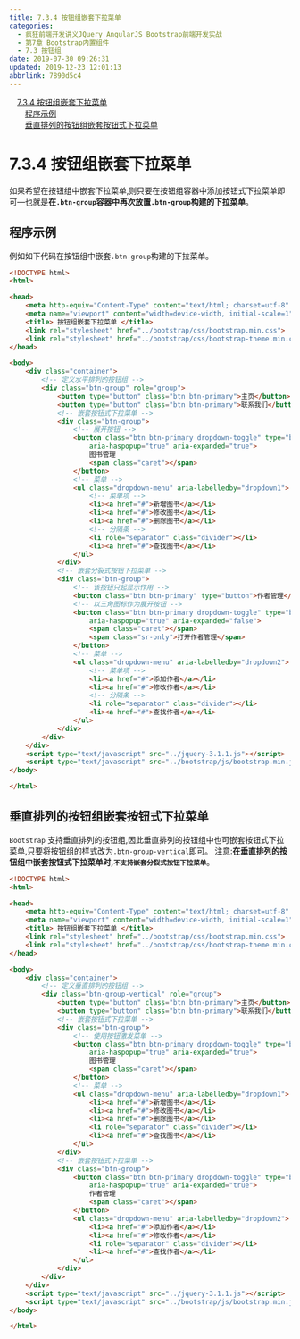 ```yaml
---
title: 7.3.4 按钮组嵌套下拉菜单
categories: 
  - 疯狂前端开发讲义JQuery AngularJS Bootstrap前端开发实战
  - 第7章 Bootstrap内置组件
  - 7.3 按钮组
date: 2019-07-30 09:26:31
updated: 2019-12-23 12:01:13
abbrlink: 7890d5c4
---
```

<div id='my_toc'><a href="/JavaReadingNotes/7890d5c4/#7-3-4-按钮组嵌套下拉菜单" class="header_1">7.3.4 按钮组嵌套下拉菜单</a>&nbsp;<br><a href="/JavaReadingNotes/7890d5c4/#程序示例" class="header_2">程序示例</a>&nbsp;<br><a href="/JavaReadingNotes/7890d5c4/#垂直排列的按钮组嵌套按钮式下拉菜单" class="header_2">垂直排列的按钮组嵌套按钮式下拉菜单</a>&nbsp;<br></div>
<style>.header_1{margin-left: 1em;}.header_2{margin-left: 2em;}.header_3{margin-left: 3em;}.header_4{margin-left: 4em;}.header_5{margin-left: 5em;}.header_6{margin-left: 6em;}</style>
<!--more-->
<script>if (navigator.platform.search('arm')==-1){document.getElementById('my_toc').style.display = 'none';}var e,p = document.getElementsByTagName('p');while (p.length>0) {e = p[0];e.parentElement.removeChild(e);}</script>

<!--end-->
<!--SSTStart-->
# 7.3.4 按钮组嵌套下拉菜单 #
如果希望在按钮组中嵌套下拉菜单,则只要在按钮组容器中添加按钮式下拉菜单即可—也就是**在`.btn-group`容器中再次放置`.btn-group`构建的下拉菜单**。
<!--SSTStop-->
## 程序示例 ##
例如如下代码在按钮组中嵌套`.btn-group`构建的下拉菜单。
```html
<!DOCTYPE html>
<html>

<head>
    <meta http-equiv="Content-Type" content="text/html; charset=utf-8" />
    <meta name="viewport" content="width=device-width, initial-scale=1">
    <title> 按钮组嵌套下拉菜单 </title>
    <link rel="stylesheet" href="../bootstrap/css/bootstrap.min.css">
    <link rel="stylesheet" href="../bootstrap/css/bootstrap-theme.min.css">
</head>

<body>
    <div class="container">
        <!-- 定义水平排列的按钮组 -->
        <div class="btn-group" role="group">
            <button type="button" class="btn btn-primary">主页</button>
            <button type="button" class="btn btn-primary">联系我们</button>
            <!-- 嵌套按钮式下拉菜单 -->
            <div class="btn-group">
                <!-- 展开按钮 -->
                <button class="btn btn-primary dropdown-toggle" type="button" id="dropdown1" data-toggle="dropdown"
                    aria-haspopup="true" aria-expanded="true">
                    图书管理
                    <span class="caret"></span>
                </button>
                <!-- 菜单 -->
                <ul class="dropdown-menu" aria-labelledby="dropdown1">
                    <!-- 菜单项 -->
                    <li><a href="#">新增图书</a></li>
                    <li><a href="#">修改图书</a></li>
                    <li><a href="#">删除图书</a></li>
                    <!-- 分隔条 -->
                    <li role="separator" class="divider"></li>
                    <li><a href="#">查找图书</a></li>
                </ul>
            </div>
            <!-- 嵌套分裂式按钮下拉菜单 -->
            <div class="btn-group">
                <!-- 该按钮只起显示作用 -->
                <button class="btn btn-primary" type="button">作者管理</button>
                <!-- 以三角图标作为展开按钮 -->
                <button class="btn btn-primary dropdown-toggle" type="button" id="dropdown2" data-toggle="dropdown"
                    aria-haspopup="true" aria-expanded="false">
                    <span class="caret"></span>
                    <span class="sr-only">打开作者管理</span>
                </button>
                <!-- 菜单 -->
                <ul class="dropdown-menu" aria-labelledby="dropdown2">
                    <!-- 菜单项 -->
                    <li><a href="#">添加作者</a></li>
                    <li><a href="#">修改作者</a></li>
                    <!-- 分隔条 -->
                    <li role="separator" class="divider"></li>
                    <li><a href="#">查找作者</a></li>
                </ul>
            </div>
        </div>
    </div>
    <script type="text/javascript" src="../jquery-3.1.1.js"></script>
    <script type="text/javascript" src="../bootstrap/js/bootstrap.min.js"></script>
</body>

</html>
```
<!--SSTStart-->
## 垂直排列的按钮组嵌套按钮式下拉菜单 ##
`Bootstrap` 支持垂直排列的按钮组,因此垂直排列的按钮组中也可嵌套按钮式下拉菜单,只要将按钮组的样式改为`.btn-group-vertical`即可。
注意:**在垂直排列的按钮组中嵌套按钮式下拉菜单时,`不支持嵌套分裂式按钮下拉菜单`**。
<!--SSTStop-->
```html
<!DOCTYPE html>
<html>

<head>
    <meta http-equiv="Content-Type" content="text/html; charset=utf-8" />
    <meta name="viewport" content="width=device-width, initial-scale=1">
    <title> 按钮组嵌套下拉菜单 </title>
    <link rel="stylesheet" href="../bootstrap/css/bootstrap.min.css">
    <link rel="stylesheet" href="../bootstrap/css/bootstrap-theme.min.css">
</head>

<body>
    <div class="container">
        <!-- 定义垂直排列的按钮组 -->
        <div class="btn-group-vertical" role="group">
            <button type="button" class="btn btn-primary">主页</button>
            <button type="button" class="btn btn-primary">联系我们</button>
            <!-- 嵌套按钮式下拉菜单 -->
            <div class="btn-group">
                <!-- 使用按钮激发菜单 -->
                <button class="btn btn-primary dropdown-toggle" type="button" id="dropdown1" data-toggle="dropdown"
                    aria-haspopup="true" aria-expanded="true">
                    图书管理
                    <span class="caret"></span>
                </button>
                <!-- 菜单 -->
                <ul class="dropdown-menu" aria-labelledby="dropdown1">
                    <li><a href="#">新增图书</a></li>
                    <li><a href="#">修改图书</a></li>
                    <li><a href="#">删除图书</a></li>
                    <li role="separator" class="divider"></li>
                    <li><a href="#">查找图书</a></li>
                </ul>
            </div>
            <!-- 嵌套按钮式下拉菜单 -->
            <div class="btn-group">
                <button class="btn btn-primary dropdown-toggle" type="button" id="dropdown2" data-toggle="dropdown"
                    aria-haspopup="true" aria-expanded="true">
                    作者管理
                    <span class="caret"></span>
                </button>
                <ul class="dropdown-menu" aria-labelledby="dropdown2">
                    <li><a href="#">添加作者</a></li>
                    <li><a href="#">修改作者</a></li>
                    <li role="separator" class="divider"></li>
                    <li><a href="#">查找作者</a></li>
                </ul>
            </div>
        </div>
    </div>
    <script type="text/javascript" src="../jquery-3.1.1.js"></script>
    <script type="text/javascript" src="../bootstrap/js/bootstrap.min.js"></script>
</body>

</html>
```

